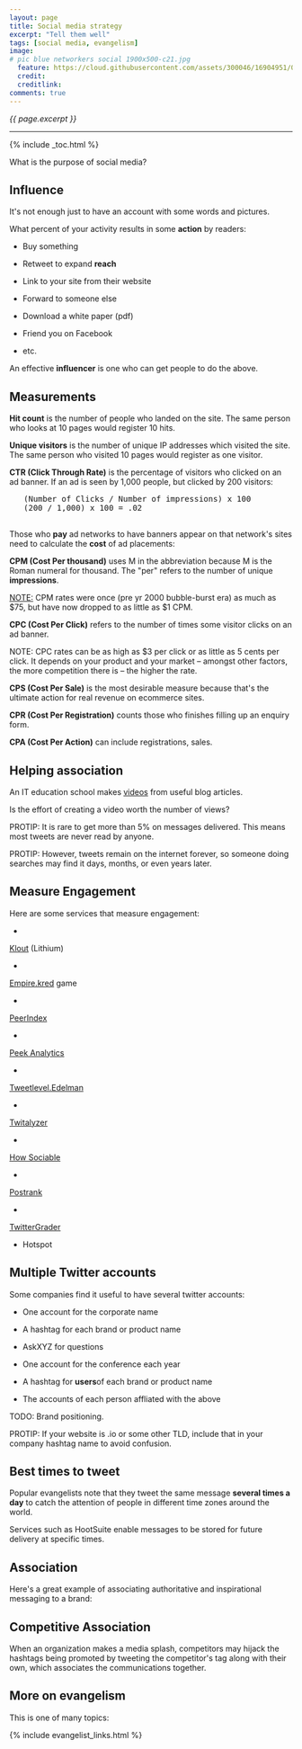 ```yaml
---
layout: page
title: Social media strategy
excerpt: "Tell them well"
tags: [social media, evangelism]
image:
# pic blue networkers social 1900x500-c21.jpg
  feature: https://cloud.githubusercontent.com/assets/300046/16904951/0e5ebb1a-4c5c-11e6-8741-778edab0dd85.jpg
  credit: 
  creditlink: 
comments: true
---
```

<i>{{ page.excerpt }}</i>
<hr />

{% include _toc.html %}

What is the purpose of social media?

## <a name="Influence">Influence</a> #

It's not enough just to have an account with some words and pictures.

What percent of your activity results in some <strong>action</strong> by readers:

   * Buy something

   * Retweet to expand <strong>reach</strong>

   * Link to your site from their website

   * Forward to someone else

   * Download a white paper (pdf)

   * Friend you on Facebook

   * etc.

An effective <strong>influencer</strong> is one who can get people to do the above.


## Measurements #

<strong>Hit count</strong> is the number of people who landed on the site.
The same person who looks at 10 pages would register 10 hits.

<strong>Unique visitors</strong> is the number of unique IP addresses which visited the site.
The same person who visited 10 pages would register as one visitor.

<strong>CTR (Click Through Rate)</strong>
is the percentage of visitors who clicked on an ad banner. 
If an ad is seen by 1,000 people, but clicked by 200 visitors:

   <pre>
   (Number of Clicks / Number of impressions) x 100
   (200 / 1,000) x 100 = .02
   </pre>

Those who <strong>pay</strong> ad networks to have banners appear on that network's sites 
need to calculate the <strong>cost</strong> of ad placements:

<strong>CPM (Cost Per thousand)</strong> 
uses M in the abbreviation because M is the Roman numeral for thousand.
The "per" refers to the number of unique <strong>impressions</strong>.

   <a target="_blank" href="https://mobileadvertisingworks.wordpress.com/2008/06/18/what-is-cpm-cpc-cpa-and-ctr-basics-of-mobile-publishing/">
   NOTE:</a> CPM rates were once (pre yr 2000 bubble-burst era) as much as $75, 
   but have now dropped to as little as $1 CPM.

<strong>CPC (Cost Per Click)</strong> 
refers to the number of times some visitor clicks on an ad banner.

   NOTE: CPC rates can be as high as $3 per click or as little as 5 cents per click. It depends on your product and your market – amongst other factors, the more competition there is – the higher
   the rate.

<strong>CPS (Cost Per Sale)</strong> is the most desirable measure because that's the ultimate
action for real revenue on ecommerce sites.

<strong>CPR (Cost Per Registration)</strong>
counts those who finishes filling up an enquiry form.

<strong>CPA (Cost Per Action)</strong>
can include registrations, sales. 




## Helping association #

An IT education school makes 
<a target="_blank" href="https://www.youtube.com/watch?v=0slsoyEhz40">
videos</a> from useful blog articles.

   Is the effort of creating a video worth the number of views?


PROTIP: It is rare to get more than 5% on messages delivered.
This means most tweets are never read by anyone.

PROTIP: However, tweets remain on the internet forever, 
so someone doing searches may find it days, months, or even years later.


<a name="MeasureEngagement"></a>

## Measure Engagement #

Here are some services that measure engagement:

* <a target="_blank" href="http://klout.com/">
Klout</a> (Lithium)

* <a target="_blank" href="http://empire.kred/">
Empire.kred</a> game

* <a target="_blank" href="http://about.peerindex.com/">
PeerIndex</a>

* <a target="_blank" href="http://peekanalytics.com/">
Peek Analytics</a>

* <a target="_blank" href="http://tweetlevel.edelman.com/">
Tweetlevel.Edelman</a> 

* <a target="_blank" href="http://twitalyzer.com/">
Twitalyzer</a>

* <a target="_blank" href="http://www.howsociable.com/">
How Sociable</a>

* <a target="_blank" href="http://www.postrank.com/">
Postrank</a>

* <a target="_blank" href="http://www.twittergrader.com/">
TwitterGrader</a>

* Hotspot



## Multiple Twitter accounts #

Some companies find it useful to have several twitter accounts:

   * One account for the corporate name

   * A hashtag for each brand or product name

   * AskXYZ for questions

   * One account for the conference each year

   * A hashtag for <strong>users</strong>of each brand or product name

   * The accounts of each person affliated with the above

TODO: Brand positioning.

PROTIP: If your website is .io or some other TLD,
include that in your company hashtag name to avoid confusion.



## Best times to tweet #

Popular evangelists note that they tweet the same message <strong>several times a day</strong>
to catch the attention of people in different time zones around the world.

Services such as HootSuite
enable messages to be stored for future delivery at specific times.


## Association #

Here's a great example of associating authoritative and inspirational messaging to a brand:

   <amp-img alt="social twitter nike justdoit 20160725 478x120-10kb.png" width="478" height="120" src="https://cloud.githubusercontent.com/assets/14143059/17757101/b8d23970-64a1-11e6-90f1-17af4d1a0d58.png"></amp-img>


## Competitive Association #

When an organization makes a media splash,
competitors may hijack the hashtags being promoted
by tweeting the competitor's tag along with their own, which associates the communications together.




## More on evangelism #

This is one of many topics:

{% include evangelist_links.html %}
